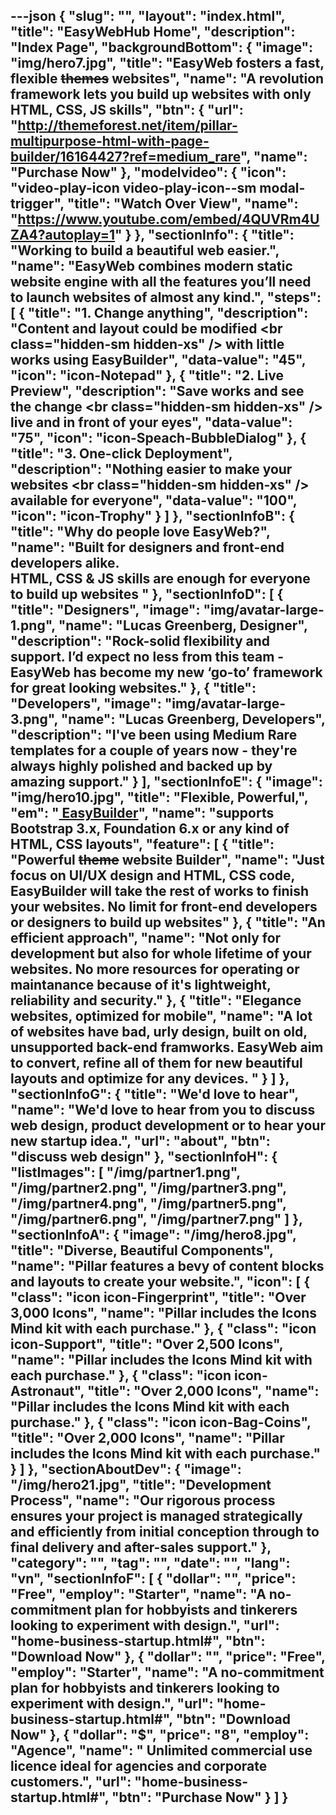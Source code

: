 ---json
{
    "slug": "",
    "layout": "index.html",
    "title": "EasyWebHub Home",
    "description": "Index Page",
    "backgroundBottom": {
        "image": "img/hero7.jpg",
        "title": "EasyWeb fosters a fast, flexible <s>themes</s> websites",
        "name": "A revolution framework lets you build up websites with only  HTML, CSS, JS skills",
        "btn": {
            "url": "http://themeforest.net/item/pillar-multipurpose-html-with-page-builder/16164427?ref=medium_rare",
            "name": "Purchase Now"
        },
        "modelvideo": {
            "icon": "video-play-icon video-play-icon--sm modal-trigger",
            "title": "Watch Over View",
            "name": "https://www.youtube.com/embed/4QUVRm4UZA4?autoplay=1"
        }
    },
    "sectionInfo": {
        "title": "Working to build a beautiful web easier.",
        "name": "EasyWeb combines  modern static website engine with all the features you’ll need to launch websites of almost any kind.",
        "steps": [
            {
                "title": "1. Change anything",
                "description": "Content and layout could be modified <br class=\"hidden-sm hidden-xs\" /> with little works using EasyBuilder",
                "data-value": "45",
                "icon": "icon-Notepad"
            },
            {
                "title": "2. Live Preview",
                "description": "Save  works and see the change <br class=\"hidden-sm hidden-xs\" />  live and in front of your eyes",
                "data-value": "75",
                "icon": "icon-Speach-BubbleDialog"
            },
            {
                "title": "3. One-click Deployment",
                "description": "Nothing easier to make your websites <br class=\"hidden-sm hidden-xs\" /> available for everyone",
                "data-value": "100",
                "icon": "icon-Trophy"
            }
        ]
    },
    "sectionInfoB": {
        "title": "Why do people love EasyWeb?",
        "name": "Built for designers and front-end developers alike. <br/>HTML, CSS & JS skills are enough for everyone to build up websites "
    },
    "sectionInfoD": [
        {
            "title": "Designers",
            "image": "img/avatar-large-1.png",
            "name": "Lucas Greenberg, Designer",
            "description": "Rock-solid flexibility and support. I’d expect no less from this team - EasyWeb has become my new  ‘go-to’ framework for great looking websites."
        },
        {
            "title": "Developers",
            "image": "img/avatar-large-3.png",
            "name": "Lucas Greenberg, Developers",
            "description": "I've been using Medium Rare templates for a couple of years now - they're always highly polished and backed up by amazing support."
        }
    ],
    "sectionInfoE": {
        "image": "img/hero10.jpg",
        "title": "Flexible, Powerful,",
        "em": "<a href=''> EasyBuilder</a>",
        "name": "supports Bootstrap 3.x, Foundation 6.x or any kind of HTML, CSS layouts",
        "feature": [
            {
                "title": "Powerful <s>theme</s> website Builder",
                "name": "Just focus on UI/UX design and HTML, CSS code, EasyBuilder will take the rest of works to finish your websites. No limit for front-end developers or designers to build up websites"
            },
            {
                "title": "An efficient approach",
                "name": "Not only for development but also for whole lifetime of your websites. No more resources for operating or maintanance because of it's lightweight, reliability and security."
            },
            {
                "title": "Elegance websites, optimized for mobile",
                "name": "A lot of websites have bad, urly design, built on old, unsupported back-end framworks. EasyWeb aim to convert, refine all of them for new beautiful layouts and optimize for any devices. "
            }
        ]
    },
    "sectionInfoG": {
        "title": "We'd love to hear",
        "name": "We'd love to hear from you to discuss web design, product development or to hear your new startup idea.",
        "url": "about",
        "btn": "discuss web design"
    },
    "sectionInfoH": {
        "listImages": [
            "/img/partner1.png",
            "/img/partner2.png",
            "/img/partner3.png",
            "/img/partner4.png",
            "/img/partner5.png",
            "/img/partner6.png",
            "/img/partner7.png"
        ]
    },
    "sectionInfoA": {
        "image": "/img/hero8.jpg",
        "title": "Diverse, Beautiful Components",
        "name": "Pillar features a bevy of content blocks <br/> and layouts to create your website.",
        "icon": [
            {
                "class": "icon icon-Fingerprint",
                "title": "Over 3,000 Icons",
                "name": "Pillar includes the Icons Mind kit with each purchase."
            },
            {
                "class": "icon icon-Support",
                "title": "Over 2,500 Icons",
                "name": "Pillar includes the Icons Mind kit with each purchase."
            },
            {
                "class": "icon icon-Astronaut",
                "title": "Over 2,000 Icons",
                "name": "Pillar includes the Icons Mind kit with each purchase."
            },
            {
                "class": "icon icon-Bag-Coins",
                "title": "Over 2,000 Icons",
                "name": "Pillar includes the Icons Mind kit with each purchase."
            }
        ]
    },
    "sectionAboutDev": {
        "image": "/img/hero21.jpg",
        "title": "Development Process",
        "name": "Our rigorous process ensures your project is managed strategically and efficiently from initial conception through to final delivery and after-sales support."
    },
    "category": "",
    "tag": "",
    "date": "",
    "lang": "vn",
    "sectionInfoF": [
        {
            "dollar": "",
            "price": "Free",
            "employ": "Starter",
            "name": "A no-commitment plan for hobbyists and tinkerers looking to experiment with design.",
            "url": "home-business-startup.html#",
            "btn": "Download Now"
        },
        {
            "dollar": "",
            "price": "Free",
            "employ": "Starter",
            "name": "A no-commitment plan for hobbyists and tinkerers looking to experiment with design.",
            "url": "home-business-startup.html#",
            "btn": "Download Now"
        },
        {
            "dollar": "$",
            "price": "8",
            "employ": "Agence",
            "name": " Unlimited commercial use licence ideal for agencies and corporate customers.",
            "url": "home-business-startup.html#",
            "btn": "Purchase Now"
        }
    ]
}
---
